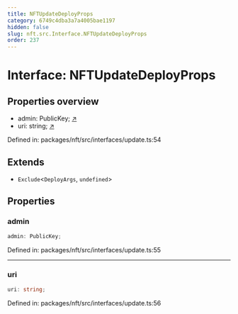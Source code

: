 ```yaml
---
title: NFTUpdateDeployProps
category: 6749c4dba3a7a4005bae1197
hidden: false
slug: nft.src.Interface.NFTUpdateDeployProps
order: 237
---
```


# Interface: NFTUpdateDeployProps

## Properties overview

- admin:  PublicKey; [↗](#admin)
- uri:  string; [↗](#uri)

Defined in: packages/nft/src/interfaces/update.ts:54

## Extends

- `Exclude`\<`DeployArgs`, `undefined`\>

## Properties

### admin

```ts
admin: PublicKey;
```

Defined in: packages/nft/src/interfaces/update.ts:55

***

### uri

```ts
uri: string;
```

Defined in: packages/nft/src/interfaces/update.ts:56
